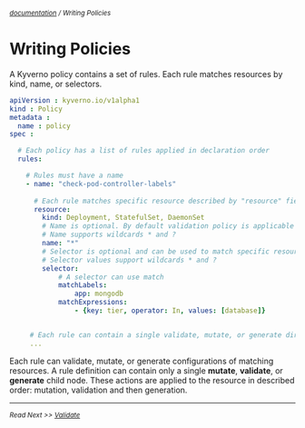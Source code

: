 <small>*[documentation](/README.md#documentation) / Writing Policies*</small>

# Writing Policies

A Kyverno policy contains a set of rules. Each rule matches resources by kind, name, or selectors.

````yaml
apiVersion : kyverno.io/v1alpha1
kind : Policy
metadata :
  name : policy
spec :

  # Each policy has a list of rules applied in declaration order
  rules:

    # Rules must have a name
    - name: "check-pod-controller-labels"
      
      # Each rule matches specific resource described by "resource" field.
      resource:
        kind: Deployment, StatefulSet, DaemonSet
        # Name is optional. By default validation policy is applicable to any resource of supported kinds.
        # Name supports wildcards * and ?
        name: "*"
        # Selector is optional and can be used to match specific resources
        # Selector values support wildcards * and ?
        selector:
            # A selector can use match
            matchLabels:
                app: mongodb
            matchExpressions:
                - {key: tier, operator: In, values: [database]}


     # Each rule can contain a single validate, mutate, or generate directive
     ...
````

Each rule can validate, mutate, or generate configurations of matching resources. A rule definition can contain only a single **mutate**, **validate**, or **generate** child node. These actions are applied to the resource in described order: mutation, validation and then generation.

---
<small>*Read Next >> [Validate](/documentation/writing-policies-validate.md)*</small>